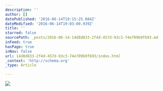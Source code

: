 ```yaml
---
description: ''
author: []
datePublished: '2016-06-14T19:15:25.884Z'
dateModified: '2016-06-14T19:03:00.939Z'
title: ''
starred: false
sourcePath: _posts/2016-06-14-14d8d833-2f4d-457d-93c3-74e709b9f693.md
inFeed: true
hasPage: true
inNav: false
url: 14d8d833-2f4d-457d-93c3-74e709b9f693/index.html
_context: 'http://schema.org'
_type: Article

---
```

![](https://the-grid-user-content.s3-us-west-2.amazonaws.com/a601c462-689e-4f8b-92a4-53b0f8ce222e.jpg)